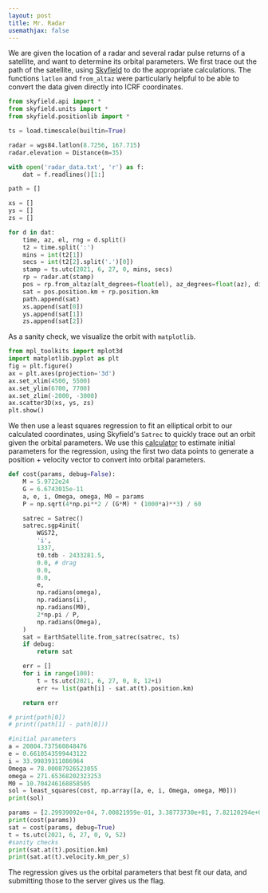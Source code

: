 ```yaml
---
layout: post
title: Mr. Radar
usemathjax: false
---
```


We are given the location of a radar and several radar pulse returns of a satellite, and want to determine its orbital parameters. We first trace out the path of the satellite, using [Skyfield](https://rhodesmill.org/skyfield/) to do the appropriate calculations. The functions `latlon` and `from_altaz` were particularly helpful to be able to convert the data given directly into ICRF coordinates.

```python
from skyfield.api import *
from skyfield.units import *
from skyfield.positionlib import *

ts = load.timescale(builtin=True)

radar = wgs84.latlon(8.7256, 167.715)
radar.elevation = Distance(m=35)

with open('radar_data.txt', 'r') as f:
	dat = f.readlines()[1:]

path = []

xs = []
ys = []
zs = []

for d in dat:
	time, az, el, rng = d.split()
	t2 = time.split(':')
	mins = int(t2[1])
	secs = int(t2[2].split('.')[0])
	stamp = ts.utc(2021, 6, 27, 0, mins, secs)
	rp = radar.at(stamp)
	pos = rp.from_altaz(alt_degrees=float(el), az_degrees=float(az), distance=Distance(km=float(rng)))
	sat = pos.position.km + rp.position.km
	path.append(sat)
	xs.append(sat[0])
	ys.append(sat[1])
	zs.append(sat[2])
```

As a sanity check, we visualize the orbit with `matplotlib`.

```python
from mpl_toolkits import mplot3d
import matplotlib.pyplot as plt
fig = plt.figure()
ax = plt.axes(projection='3d')
ax.set_xlim(4500, 5500)
ax.set_ylim(6700, 7700)
ax.set_zlim(-2000, -3000)
ax.scatter3D(xs, ys, zs)
plt.show()
```

We then use a least squares regression to fit an elliptical orbit to our calculated coordinates, using Skyfield's `Satrec` to quickly trace out an orbit given the orbital parameters. We use this [calculator](http://orbitsimulator.com/formulas/OrbitalElements.html) to estimate initial parameters for the regression, using the first two data points to generate a position + velocity vector to convert into orbital parameters.

```python
def cost(params, debug=False):
	M = 5.9722e24
	G = 6.6743015e-11
	a, e, i, Omega, omega, M0 = params
	P = np.sqrt(4*np.pi**2 / (G*M) * (1000*a)**3) / 60

	satrec = Satrec()
	satrec.sgp4init(
		WGS72,
		'i',
		1337,
		t0.tdb - 2433281.5,
		0.0, # drag
		0.0,
		0.0,
		e,
		np.radians(omega),
		np.radians(i),
		np.radians(M0),
		2*np.pi / P,
		np.radians(Omega),
	)
	sat = EarthSatellite.from_satrec(satrec, ts)
	if debug:
		return sat

	err = []
	for i in range(100):
		t = ts.utc(2021, 6, 27, 0, 8, 12+i)
		err += list(path[i] - sat.at(t).position.km)

	return err

# print(path[0])
# print((path[1] - path[0]))

#initial parameters
a = 20804.737560848476
e = 0.6610543599443122
i = 33.99839311086964
Omega = 78.00087926523055
omega = 271.65368202323253
M0 = 10.704246168858505
sol = least_squares(cost, np.array([a, e, i, Omega, omega, M0]))
print(sol)

params = [2.29939092e+04, 7.00821959e-01, 3.38773730e+01, 7.82120294e+01, 2.70127740e+02, 9.77239867e+00] #from solution
print(cost(params))
sat = cost(params, debug=True)
t = ts.utc(2021, 6, 27, 0, 9, 52)
#sanity checks
print(sat.at(t).position.km)
print(sat.at(t).velocity.km_per_s)
```

The regression gives us the orbital parameters that best fit our data, and submitting those to the server gives us the flag.

